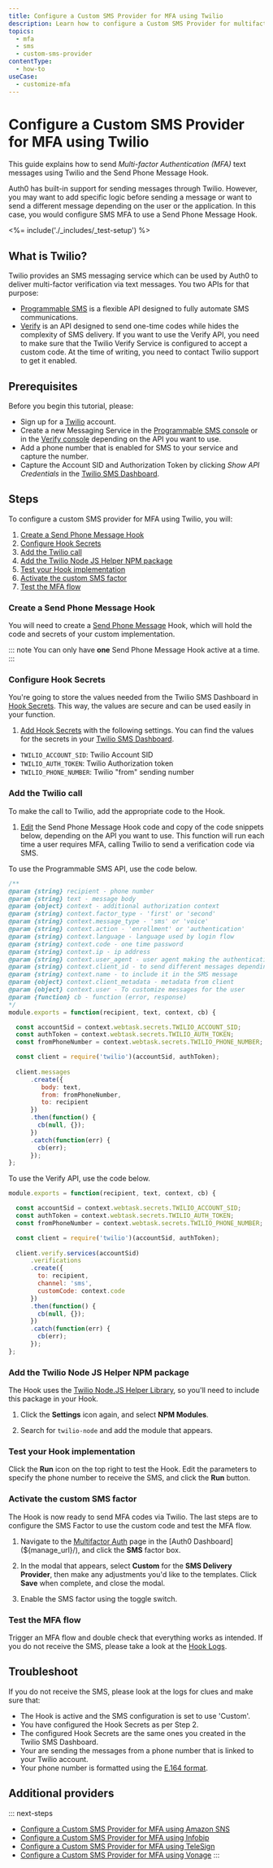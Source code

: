 ```yaml
---
title: Configure a Custom SMS Provider for MFA using Twilio
description: Learn how to configure a Custom SMS Provider for multifactor authentication (MFA) using Twilio.
topics:
  - mfa
  - sms
  - custom-sms-provider
contentType:
  - how-to
useCase:
  - customize-mfa
---
```

# Configure a Custom SMS Provider for MFA using Twilio

This guide explains how to send <dfn data-key="multifactor-authentication">Multi-factor Authentication (MFA)</dfn> text messages using Twilio and the Send Phone Message Hook.

Auth0 has built-in support for sending messages through Twilio. However, you may want to add specific logic before sending a message or want to send a different message depending on the user or the application. In this case, you would configure SMS MFA to use a Send Phone Message Hook.

<%= include('./_includes/_test-setup') %>

## What is Twilio?

Twilio provides an SMS messaging service which can be used by Auth0 to deliver multi-factor verification via text messages. You two APIs for that purpose:

  - [Programmable SMS](https://www.twilio.com/sms) is a flexible API designed to fully automate SMS communications.
  - [Verify](https://www.twilio.com/verify) is an API designed to send one-time codes while hides the complexity of SMS delivery. If you want to use the Verify API, you need to make sure that the Twilio Verify Service is configured to accept a custom code. At the time of writing, you need to contact Twilio support to get it enabled. 

## Prerequisites

Before you begin this tutorial, please:

* Sign up for a [Twilio](https://www.twilio.com/try-twilio) account.
* Create a new Messaging Service in the [Programmable SMS console](https://www.twilio.com/console/sms/services) or in the [Verify console](https://www.twilio.com/console/verify/services) depending on the API you want to use.
* Add a phone number that is enabled for SMS to your service and capture the number.
* Capture the Account SID and Authorization Token by clicking *Show API Credentials* in the [Twilio SMS Dashboard](https://www.twilio.com/console/sms/dashboard).

## Steps

To configure a custom SMS provider for MFA using Twilio, you will:

1. [Create a Send Phone Message Hook](#create-a-send-phone-message-hook)
2. [Configure Hook Secrets](#configure-hook-secrets)
3. [Add the Twilio call](#add-the-twilio-call)
4. [Add the Twilio Node JS Helper NPM package](#add-the-twilio-node-js-helper-npm-package)
5. [Test your Hook implementation](#test-your-hook-implementation)
6. [Activate the custom SMS factor](#activate-the-custom-sms-factor)
7. [Test the MFA flow](#test-the-mfa-flow)

### Create a Send Phone Message Hook

You will need to create a [Send Phone Message](/hooks/extensibility-points/send-phone-message) Hook, which will hold the code and secrets of your custom implementation.

::: note
You can only have **one** Send Phone Message Hook active at a time.
:::

### Configure Hook Secrets

You're going to store the values needed from the Twilio SMS Dashboard in [Hook Secrets](/hooks/secrets). This way, the values are secure and can be used easily in your function.

1. [Add Hook Secrets](/hooks/secrets/create) with the following settings. You can find the values for the secrets in your [Twilio SMS Dashboard](https://www.twilio.com/console/sms/dashboard).

* `TWILIO_ACCOUNT_SID`: Twilio Account SID
* `TWILIO_AUTH_TOKEN`: Twilio Authorization token
* `TWILIO_PHONE_NUMBER`: Twilio "from" sending number

### Add the Twilio call

To make the call to Twilio, add the appropriate code to the Hook.

1. [Edit](/hooks/update) the Send Phone Message Hook code and copy of the code snippets below, depending on the API you want to use. This function will run each time a user requires MFA, calling Twilio to send a verification code via SMS.

To use the Programmable SMS API, use the code below.

```js
/**
@param {string} recipient - phone number
@param {string} text - message body
@param {object} context - additional authorization context
@param {string} context.factor_type - 'first' or 'second'
@param {string} context.message_type - 'sms' or 'voice'
@param {string} context.action - 'enrollment' or 'authentication'
@param {string} context.language - language used by login flow
@param {string} context.code - one time password
@param {string} context.ip - ip address
@param {string} context.user_agent - user agent making the authentication request
@param {string} context.client_id - to send different messages depending on the client id
@param {string} context.name - to include it in the SMS message
@param {object} context.client_metadata - metadata from client
@param {object} context.user - To customize messages for the user
@param {function} cb - function (error, response)
*/
module.exports = function(recipient, text, context, cb) {

  const accountSid = context.webtask.secrets.TWILIO_ACCOUNT_SID;
  const authToken = context.webtask.secrets.TWILIO_AUTH_TOKEN;
  const fromPhoneNumber = context.webtask.secrets.TWILIO_PHONE_NUMBER;

  const client = require('twilio')(accountSid, authToken); 
 
  client.messages 
      .create({ 
         body: text, 
         from: fromPhoneNumber,       
         to: recipient
      })
      .then(function() {
        cb(null, {});
      })
      .catch(function(err) {
        cb(err);
      });
};
```

To use the Verify API, use the code below.

```js
module.exports = function(recipient, text, context, cb) {

  const accountSid = context.webtask.secrets.TWILIO_ACCOUNT_SID; 
  const authToken = context.webtask.secrets.TWILIO_AUTH_TOKEN; 
  const fromPhoneNumber = context.webtask.secrets.TWILIO_PHONE_NUMBER;

  const client = require('twilio')(accountSid, authToken); 
 
  client.verify.services(accountSid)
      .verifications
      .create({
        to: recipient,
        channel: 'sms',
        customCode: context.code
      })
      .then(function() {
        cb(null, {});
      }) 
      .catch(function(err) {
        cb(err);
      });
};
```

### Add the Twilio Node JS Helper NPM package

The Hook uses the [Twilio Node.JS Helper Library](https://github.com/twilio/twilio-node), so you'll need to include this package in your Hook.

1. Click the **Settings** icon again, and select **NPM Modules**. 

2. Search for `twilio-node` and add the module that appears.

### Test your Hook implementation

Click the **Run** icon on the top right to test the Hook. Edit the parameters to specify the phone number to receive the SMS, and click the **Run** button.

### Activate the custom SMS factor

The Hook is now ready to send MFA codes via Twilio. The last steps are to configure the SMS Factor to use the custom code and test the MFA flow.

1. Navigate to the [Multifactor Auth](${manage_url}/#/mfa) page in the [Auth0 Dashboard](${manage_url}/), and click the **SMS** factor box.

2. In the modal that appears, select **Custom** for the **SMS Delivery Provider**, then make any adjustments you'd like to the templates. Click **Save** when complete, and close the modal.

3. Enable the SMS factor using the toggle switch.

### Test the MFA flow

Trigger an MFA flow and double check that everything works as intended. If you do not receive the SMS, please take a look at the [Hook Logs](/hooks/view-logs).

## Troubleshoot

If you do not receive the SMS, please look at the logs for clues and make sure that:

- The Hook is active and the SMS configuration is set to use 'Custom'.
- You have configured the Hook Secrets as per Step 2.
- The configured Hook Secrets are the same ones you created in the Twilio SMS Dashboard.
- Your are sending the messages from a phone number that is linked to your Twilio account.
- Your phone number is formatted using the [E.164 format](https://en.wikipedia.org/wiki/E.164).

## Additional providers

::: next-steps
* [Configure a Custom SMS Provider for MFA using Amazon SNS](/multifactor-authentication/send-phone-message-hook-amazon-sns)
* [Configure a Custom SMS Provider for MFA using Infobip](/multifactor-authentication/send-phone-message-hook-infobip)
* [Configure a Custom SMS Provider for MFA using TeleSign](/multifactor-authentication/send-phone-message-hook-telesign)
* [Configure a Custom SMS Provider for MFA using Vonage](/multifactor-authentication/send-phone-message-hook-vonage)
:::
